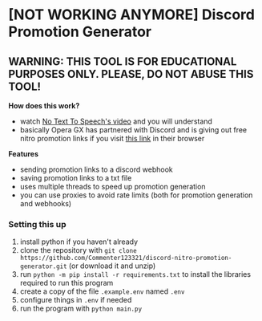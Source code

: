 # [NOT WORKING ANYMORE] Discord Promotion Generator
## WARNING: THIS TOOL IS FOR EDUCATIONAL PURPOSES ONLY. PLEASE, DO NOT ABUSE THIS TOOL!

**How does this work?**
- watch [No Text To Speech's video](https://www.youtube.com/watch?v=yWqqMp6ca30) and you will understand
- basically Opera GX has partnered with Discord and is giving out free nitro promotion links if you visit [this link](https://www.opera.com/gx/discord-nitro) in their browser

**Features**
- sending promotion links to a discord webhook
- saving promotion links to a txt file
- uses multiple threads to speed up promotion generation
- you can use proxies to avoid rate limits (both for promotion generation and webhooks)

### Setting this up
1. install python if you haven't already
2. clone the repository with `git clone https://github.com/Commenter123321/discord-nitro-promotion-generator.git` (or download it and unzip)
3. run `python -m pip install -r requirements.txt` to install the libraries required to run this program
4. create a copy of the file `.example.env` named `.env`
5. configure things in `.env` if needed
6. run the program with `python main.py`
